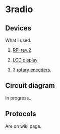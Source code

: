 3radio
======

Devices
-------
What I used.

1. [RPi rev.2](http://www.raspberrypi.org/)

2. [LCD display](https://www.adafruit.com/products/499)

3. 3 [rotary encoders](http://www.adafruit.com/products/377).
 
Circuit diagram
---------------
In progress...

Protocols
---------
Are on wiki page.
